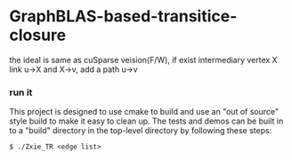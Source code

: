 # GraphBLAS-based-transitice-closure
the ideal is same as cuSparse veision(F/W),  if exist intermediary vertex X link u->X and X->v, add a path u->v

### run it

This project is designed to use cmake to build and use an "out of
source" style build to make it easy to clean up. The tests and demos can be
built in to a "build" directory in the top-level directory by following
these steps:

```
$ ./Zxie_TR <edge list>
```
